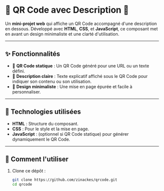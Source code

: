 # 🔳 QR Code avec Description 📜  

Un **mini-projet web** qui affiche un QR Code accompagné d'une description en dessous. Développé avec **HTML**, **CSS**, et **JavaScript**, ce composant met en avant un design minimaliste et une clarté d'utilisation.  

---

## ✨ Fonctionnalités  
- 🔗 **QR Code statique** : Un QR Code généré pour une URL ou un texte défini.  
- 📝 **Description claire** : Texte explicatif affiché sous le QR Code pour indiquer son contenu ou son utilisation.  
- 🎨 **Design minimaliste** : Une mise en page épurée et facile à personnaliser.  

---

## 📂 Technologies utilisées  
- **HTML** : Structure du composant.  
- **CSS** : Pour le style et la mise en page.  
- **JavaScript** : (optionnel si QR Code statique) pour générer dynamiquement le QR Code.  

---

## 🚀 Comment l'utiliser  
1. Clone ce dépôt :  
   ```bash
   git clone https://github.com/zinackes/qrcode.git
   cd qrcode
